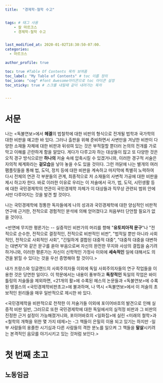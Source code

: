 ```yaml
---
title:  "경제학-철학 수고"


tags: # 태그 사용
    - 칼 마르크스
    - 경제학-철학 수고


last_modified_at: 2020-01-02T18:30:50-07:00.
categories:
  - 마르크스

author_profile: true

toc: true #Table Of Contents 목차 보여줌
toc_label: "My Table of Contents" # toc 이름 정의
toc_icon: "cog" #font Awesome아이콘으로 toc 아이콘 설정
toc_sticky: true # 스크롤 내릴때 같이 내려가는 목차


---
```

# 서문

나는 <독불연보>에서 <strong>헤겔</strong>의 법철학에 대한 비판의 형식으로 전개될 법학과 국가학의 대한 비판을 예고한 바 있다.
그러나 출판을 위해 준비하면서 사변만을 겨냥한 비판이 다양한 소재들 자체에 대한 비판과 뒤섞여 있는 것은 부적절할 뿐더러 논의의 전개를 가로막고 이해를 곤란하게 함을 알았다.
게다가 다루고자 하는 대상들이 많고 또 다양한 것은 오직 경구 방식으로만 **하나의** 저술 속에 압축시킬 수 있겠거니와, 이러한 경구적 서술은 자의적 체계화라는 **겉모습**을 낳아 놓을 수도 있을 것이다.
그런 까닭에 나는 별개의 여러 팸플릿들을 통해 법, 도덕, 정치 등에 대한 비판을 계속하고 마지막에 특별히 노력하여 다시 전체의 연관 각 부분들의 관계, 최종적으로 저 소재들의 사변적 가공에 대한 비판을 제시 하고자 한다.
바로 이러한 이유로 우리는 이 저술에서 국가, 법, 도덕, 시민생활 등에 대한 국민경제학의 연관이 국민경제학 자체가 이 대상들과 직무상 관련되 범위 안에서만 다루어지는 것을 발견 할 것이다.

나는 국민경제학에 정통한 독자들에게 나의 성과과 국민경제학에 대한 양심적인 비판적 연구에 근거한, 전적으로 경험적인 분석에 의해 얻어졌다고 처음부터 단언할 필요가 없을 것이다.

<반면에 무지한 평론가는 -- 실증적인 비판가의 머리를 향해 "**유토피아적 문구**"나 "전적으로 순수한, 전적으로 결정적인, 전적으로 비판적인 비판", "법적일 뿐만 아니라 사회적인, 전적으로 사회적인 사회", "긴밀하게 결합된 대중적 대중", "대중적 대중을 대변하는 대변자"와 같은 문구를 쏟아 부음으로써 자신의 완전한 무지와 사상의 결핍을 숨기려 하거니와, 이러한 평론가는 자신이 신학적인 가정사 이외에 **세속적인** 일에 대해서도 의견을 밝힐 수 있다는 것을 우선 증명해야 할 것이다.>

내가 프랑스와 잉글랜드의 사회주의자들 이외에 독일 사회주의자들의 연구 작업들을 이용한 것은 당연한 일이다.
이 학문에서는 내용이 풍부하고 **독창적인** 독일의 작업은 바이틀링의 저술들을 제외하면, <21개의 활>에 수록된 헤스의 논문들과 <독불연보>에 수록된 엥겔스의 <국민경제학비판초고>에 불과하며, 나 역시 <독불연보>에서 이 저술의 초보적인 원리들을 매우 일반적으로 제시한 바 있다.

<국민경제학을 비판적으로 천착한 이 저술가들 이외에 포이어바흐의 발견으로 인해 실증적 비판 일반, 그러므로 또한 국민경제학에 대한 독일에서의 실적정 비판과 그 비판의 진정한 근거 설정이 가능해졌거니와, 포이어바흐의 <일화집>에 실린 <미래의 철학>과 <철학의 개혁을 위한 몇 가지 테제>는 -그 책들이 은밀히 이용 되고 있기는 하지만 -일부 사람들의 옹졸한 시기심과 다른 사람들의 격한 분노를 일으켜 그 책들을 **말살**시키려는 본격적인 음모를 야기시키고 있는 것처럼 보인다.>



# 첫 번째 초고

## 노동임금

